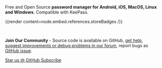 <p class="is-size-4">Free and Open Source <strong>password manager for Android, iOS, 
MacOS, Linux and Windows</strong>. Compatible with KeePass.</p>

{{render content=node.embed.references.storeBadges /}}

<br />

**Join Our Community** - Source code is available on GitHub, 
[get help, suggest improvements or debug problems in our forum](https://forum.authpass.app/), 
report bugs as [GitHub issue](https://github.com/authpass/authpass/issues).

<div class="has-text-centered">
<a class="button is-primary is-medium has-icons-left" href="https://github.com/authpass/authpass">
    <span class="icon">
      <i class="fab fa-github"></i>
    </span>
    <span>Star us @ GitHub</span>
</a>
<!--
<a class="button is-primary is-medium has-icons-left" href="https://github.com/authpass/authpass/issues">
    <span class="icon">
      <i class="fa fa-bug"></i>
    </span>
    <span>Report Bugs</span>
</a>
-->
<!--
<a class="button is-primary is-medium has-icons-left" href="https://discord.gg/Nuraxmc" target="_blank">
    <span class="icon">
      <i class="fab fa-discord"></i>
    </span>
    <span>Join Our Chat</span>
</a>
-->
<a class="button is-primary is-medium has-icons-left" href="https://authpass.app/docs/newsletter/">
    <span class="icon">
      <i class="fa fa-envelope"></i>
    </span>
    <span>Subscribe</span>
</a>
</div>
